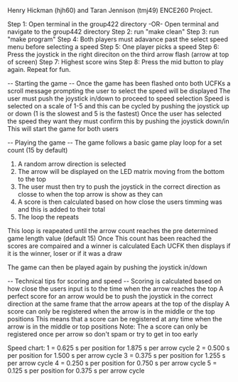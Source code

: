 Henry Hickman (hjh60) and Taran Jennison (tmj49) ENCE260 Project. 

Step 1: Open terminal in the group422 directory
            -OR-
        Open terminal and navigate to the group442 directory
Step 2: run "make clean"
Step 3: run "make program"
Step 4: Both players must adavance past the select speed menu before selecting a speed
Step 5: One player picks a speed
Step 6: Press the  joystick in the right direciton on the third arrow flash (arrow at top of screen)
Step 7: Highest score wins
Step 8: Press the mid button to play again. Repeat for fun. 

-- Starting the game --
Once the game has been flashed onto both UCFKs a scroll message prompting the user to select the speed will be displayed
The user must push the joystick in/down to proceed to speed selection
Speed is selected on a scale of 1-5 and this can be cycled by pushing the joystick up or down
    (1 is the slowest and 5 is the fastest)
Once the user has selected the speed they want they must confirm this by pushing the joystick down/in
This will start the game for both users

-- Playing the game --
The game follows a basic game play loop for a set count (15 by default)
1) A random arrow direction is selected
2) The arrow will be displayed on the LED matrix moving from the bottom to the top
3) The user must then try to push the joystick in the correct direction as closse to when the top arrow is show as they can
4) A score is then calculated based on how close the users timming was and this is added to their total
5) The loop the repeats

This loop is reapeated until the arrow count reaches the pre determined game length value (default 15)
Once This count has been reached the scores are compaired and a winner is calculated
Each UCFK then displays if it is the winner, loser or if it was a draw

The game can then be played again by pushing the joystick in/down

-- Technical tips for scoring and speed --
Scoring is calculated based on how close the users input is to the time when the arrow reaches the top
A perfect score for an arrow would be to push the joystick in the correct direction at the same frame that the arrow apears at the top of the display
A score can only be registered when the arrow is in the middle or the top positions
    This means that a score can be registered at any time when the arrow is in the middle or top positions
    Note: The a score can only be registered once per arrow so don't spam or try to get in too early
    
Speed chart:
1 = 0.625 s per position for 1.875 s per arrow cycle
2 = 0.500 s per position for 1.500 s per arrow cycle
3 = 0.375 s per position for 1.255 s per arrow cycle
4 = 0.250 s per position for 0.750 s per arrow cycle
5 = 0.125 s per position for 0.375 s per arrow cycle